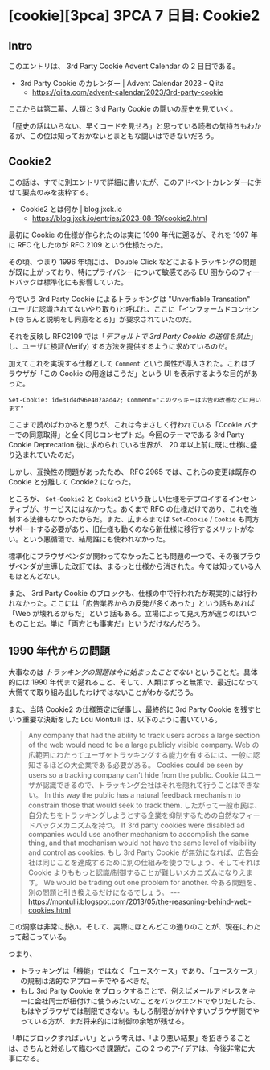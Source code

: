 # [cookie][3pca] 3PCA 7 日目: Cookie2

## Intro

このエントリは、 3rd Party Cookie Advent Calendar の 2 日目である。

- 3rd Party Cookie のカレンダー | Advent Calendar 2023 - Qiita
  - https://qiita.com/advent-calendar/2023/3rd-party-cookie

ここからは第二幕、人類と 3rd Party Cookie の闘いの歴史を見ていく。

「歴史の話はいらない、早くコードを見せろ」と思っている読者の気持ちもわかるが、この位は知っておかないとまともな闘いはできないだろう。


## Cookie2

この話は、すでに別エントリで詳細に書いたが、このアドベントカレンダーに併せて要点のみを抜粋する。

- Cookie2 とは何か | blog.jxck.io
  - https://blog.jxck.io/entries/2023-08-19/cookie2.html

最初に Cookie の仕様が作られたのは実に 1990 年代に遡るが、それを 1997 年に RFC 化したのが RFC 2109 という仕様だった。

その頃、つまり 1996 年頃には、 Double Click などによるトラッキングの問題が既に上がっており、特にプライバシーについて敏感である EU 圏からのフィードバックは標準化にも影響していた。

今でいう 3rd Party Cookie によるトラッキングは "Unverfiable Transation" (ユーザに認識されてないやり取り)と呼ばれ、ここに「インフォームドコンセント(きちんと説明をし同意をとる)」が要求されていたのだ。

それを反映し RFC2109 では「*デフォルトで 3rd Party Cookie の送信を禁止*」し、ユーザに検証(Verify) する方法を提供するように求めているのだ。

加えてこれを実現する仕様として `Comment` という属性が導入された。これはブラウザが「この Cookie の用途はこうだ」という UI を表示するような目的があった。

```http
Set-Cookie: id=31d4d96e407aad42; Comment="このクッキーは広告の改善などに用います"
```

ここまで読めばわかると思うが、これは今まさしく行われている「Cookie バナーでの同意取得」と全く同じコンセプトだ。今回のテーマである 3rd Party Cookie Deprecation 後に求められている世界が、 20 年以上前に既に仕様に盛り込まれていたのだ。

しかし、互換性の問題があったため、 RFC 2965 では、これらの変更は既存の Cookie と分離して Cookie2 になった。

ところが、 `Set-Cookie2` と `Cookie2` という新しい仕様をデプロイするインセンティブが、サービスにはなかった。あくまで RFC の仕様だけであり、これを強制する法律もなかったからだ。また、広まるまでは `Set-Cookie` / `Cookie` も両方サポートする必要があり、旧仕様も動くのなら新仕様に移行するメリットがない。という悪循環で、結局誰にも使われなかった。

標準化にブラウザベンダが関わってなかったことも問題の一つで、その後ブラウザベンダが主導した改訂では、まるっと仕様から消された。今では知っている人もほとんどない。

また、 3rd Party Cookie のブロックも、仕様の中で行われたが現実的には行われなかった。ここには「広告業界からの反発が多くあった」という話もあれば「Web が壊れるからだ」という話もある。立場によって見え方が違うのはいつものことだ。単に「両方とも事実だ」というだけなんだろう。

## 1990 年代からの問題

大事なのは *トラッキングの問題は今に始まったことでない* ということだ。具体的には 1990 年代まで遡れること、そして、人類はずっと無策で、最近になって大慌てで取り組み出したわけではないことがわかるだろう。

また、当時 Cookie2 の仕様策定に従事し、最終的に 3rd Party Cookie を残すという重要な決断をした Lou Montulli は、以下のように書いている。

> Any company that had the ability to track users across a large section of the web would need to be a large publicly visible company.
> Web の広範囲にわたってユーザをトラッキングする能力を有するには、一般に認知さるほどの大企業である必要がある。
> Cookies could be seen by users so a tracking company can't hide from the public.
> Cookie はユーザが認識できるので、トラッキング会社はそれを隠れて行うことはできない。
> In this way the public has a natural feedback mechanism to constrain those that would seek to track them.
> したがって一般市民は、自分たちをトラッキングしようとする企業を抑制するための自然なフィードバックメカニズムを持つ。
> If 3rd party cookies were disabled ad companies would use another mechanism to accomplish the same thing, and that mechanism would not have the same level of visibility and control as cookies.
> もし 3rd Party Cookie が無効になれば、広告会社は同じことを達成するために別の仕組みを使うでしょう、そしてそれは Cookie よりももっと認識/制御することが難しいメカニズムになりえます。
> We would be trading out one problem for another.
> 今ある問題を、別の問題と引き換えるだけになるでしょう。
> --- https://montulli.blogspot.com/2013/05/the-reasoning-behind-web-cookies.html

この洞察は非常に鋭い。そして、実際にほとんどこの通りのことが、現在にわたって起こっている。

つまり、

- トラッキングは「機能」ではなく「ユースケース」であり、「ユースケース」の規制は法的なアプローチでやるべきだ。
- もし 3rd Party Cookie をブロックすることで、例えばメールアドレスをキーに会社同士が紐付けに使うみたいなことをバックエンドでやりだしたら、もはやブラウザでは制限できない。もしろ制限がかけやすいブラウザ側でやっている方が、まだ将来的には制御の余地が残せる。

「単にブロックすればいい」という考えは、「より悪い結果」を招きうることは、きちんと対処して臨むべき課題だ。この 2 つのアイデアは、今後非常に大事になる。